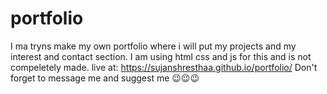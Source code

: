 # portfolio
I ma tryns make my own portfolio where i will put my projects and my interest and contact section. I am using html css and js for this and is not compeletely made. 
live at: 
https://sujanshresthaa.github.io/portfolio/
Don't forget to message me and suggest me 😉😉😉
